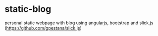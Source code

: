 static-blog
===========

personal static webpage with blog using angularjs, bootstrap and slick.js (https://github.com/gpestana/slick.js)
